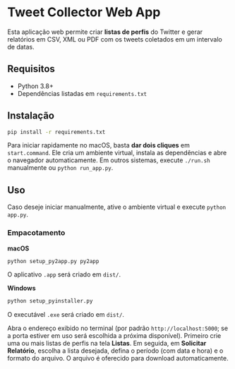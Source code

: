 # Tweet Collector Web App

Esta aplicação web permite criar **listas de perfis** do Twitter e gerar relatórios em CSV, XML ou PDF com os tweets coletados em um intervalo de datas.

## Requisitos

- Python 3.8+
- Dependências listadas em `requirements.txt`

## Instalação

```bash
pip install -r requirements.txt
```

Para iniciar rapidamente no macOS, basta **dar dois cliques** em `start.command`.
Ele cria um ambiente virtual, instala as dependências e abre o navegador
automaticamente. Em outros sistemas, execute `./run.sh` manualmente ou
`python run_app.py`.

## Uso

Caso deseje iniciar manualmente, ative o ambiente virtual e execute `python app.py`.

### Empacotamento

**macOS**

```bash
python setup_py2app.py py2app
```

O aplicativo `.app` será criado em `dist/`.

**Windows**

```bash
python setup_pyinstaller.py
```

O executável `.exe` será criado em `dist/`.

Abra o endereço exibido no terminal (por padrão `http://localhost:5000`; se a
porta estiver em uso será escolhida a próxima disponível). Primeiro crie uma ou
mais listas de perfis na tela **Listas**. Em seguida, em **Solicitar Relatório**,
escolha a lista desejada, defina o período (com data e hora) e o formato do
arquivo. O arquivo é oferecido para download automaticamente.
